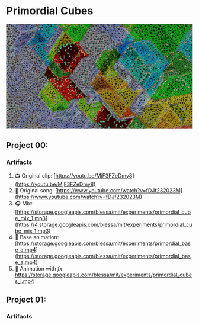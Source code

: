 # Primordial Cubes

![](cover.jpg)


## Project 00:

### Artifacts

1. 📺 Original clip: [https://youtu.be/MjF3FZeDmy8](https://youtu.be/MjF3FZeDmy8)
2. 🎻 Original song: [https://www.youtube.com/watch?v=fDJf232023M](https://www.youtube.com/watch?v=fDJf232023M)
3. 🎧 Mix: [https://storage.googleapis.com/blessa/mit/experiments/primordial_cube_mix_1.mp3](https://4.storage.googleapis.com/blessa/mit/experiments/primordial_cube_mix_1.mp3)
4. 🐣 Base animation: [https://storage.googleapis.com/blessa/mit/experiments/primordial_base_a.mp4](https://storage.googleapis.com/blessa/mit/experiments/primordial_base_a.mp4)
5. 🛫 Animation with *fx*: <https://storage.googleapis.com/blessa/mit/experiments/primordial_cubes_i.mp4>

## Project 01:

### Artifacts

